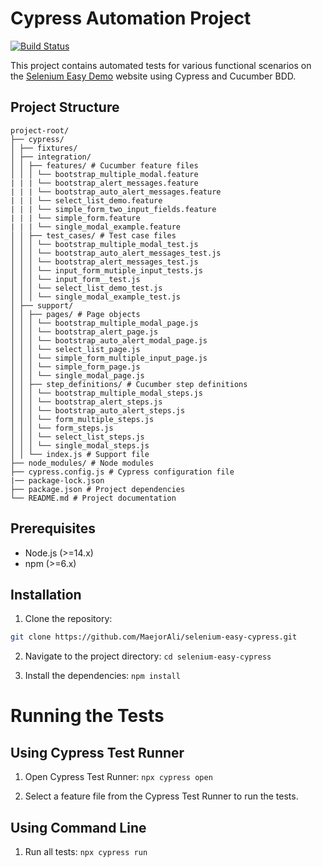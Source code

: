 # Cypress Automation Project                                                          
[![Build Status](https://circleci.com/gh/MaejorAli/selenium-easy-cypress.svg?style=svg)](https://app.circleci.com/pipelines/github/MaejorAli)

This project contains automated tests for various functional scenarios on the [Selenium Easy Demo](https://demo.seleniumeasy.com/) website using Cypress and Cucumber BDD.

## Project Structure

```
project-root/
├── cypress/
│ ├── fixtures/
│ ├── integration/
│ │ ├── features/ # Cucumber feature files
│ │ │ └── bootstrap_multiple_modal.feature
| | | └── bootstrap_alert_messages.feature
| | | └── bootstrap_auto_alert_messages.feature
| | | └── select_list_demo.feature
| | | └── simple_form_two_input_fields.feature
| | | └── simple_form.feature
| | | └── single_modal_example.feature
│ │ ├── test_cases/ # Test case files
│ │ │ └── bootstrap_multiple_modal_test.js
│ │ │ └── bootstrap_auto_alert_messages_test.js
│ │ │ └── bootstrap_alert_messages_test.js
│ │ │ └── input_form_mutiple_input_tests.js
│ │ │ └── input_form__test.js
│ │ │ └── select_list_demo_test.js
│ │ │ └── single_modal_example_test.js
│ ├── support/
│ │ ├── pages/ # Page objects
│ │ │ └── bootstrap_multiple_modal_page.js
│ │ │ └── bootstrap_alert_page.js
│ │ │ └── bootstrap_auto_alert_modal_page.js
│ │ │ └── select_list_page.js
│ │ │ └── simple_form_multiple_input_page.js
│ │ │ └── simple_form_page.js
│ │ │ └── single_modal_page.js
│ │ ├── step_definitions/ # Cucumber step definitions
│ │ │ └── bootstrap_multiple_modal_steps.js
│ │ │ └── bootstrap_alert_steps.js
│ │ │ └── bootstrap_auto_alert_steps.js
│ │ │ └── form_multiple_steps.js
│ │ │ └── form_steps.js
│ │ │ └── select_list_steps.js
│ │ │ └── single_modal_steps.js
│ │ └── index.js # Support file
├── node_modules/ # Node modules
├── cypress.config.js # Cypress configuration file
|── package-lock.json 
├── package.json # Project dependencies
└── README.md # Project documentation
```


## Prerequisites

- Node.js (>=14.x)
- npm (>=6.x)


## Installation

1. Clone the repository:

```bash
git clone https://github.com/MaejorAli/selenium-easy-cypress.git
```

2. Navigate to the project directory:  ```cd selenium-easy-cypress```


3. Install the dependencies:  ```npm install```


# Running the Tests
## Using Cypress Test Runner

1. Open Cypress Test Runner:  ``` npx cypress open ```


2. Select a feature file from the Cypress Test Runner to run the tests.


## Using Command Line

1. Run all tests:  ``` npx cypress run ```

